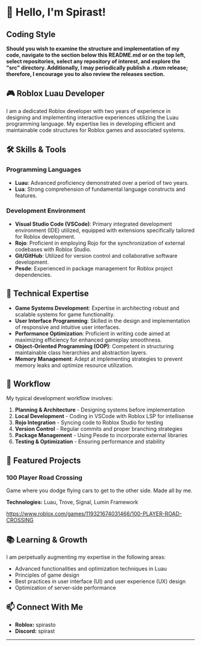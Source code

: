 # 👋 Hello, I'm Spirast!

## Coding Style
**Should you wish to examine the structure and implementation of my code, navigate to the section below this README.md or on the top left, select repositories, select any repository of interest, and explore the "src" directory. Additionally, I may periodically publish a .rbxm release; therefore, I encourage you to also review the releases section.**

## 🎮 Roblox Luau Developer

I am a dedicated Roblox developer with two years of experience in designing and implementing interactive experiences utilizing the Luau programming language. My expertise lies in developing efficient and maintainable code structures for Roblox games and associated systems.

## 🛠️ Skills & Tools

### Programming Languages
- **Luau**: Advanced proficiency demonstrated over a period of two years.
- **Lua**: Strong comprehension of fundamental language constructs and features.

### Development Environment
- **Visual Studio Code (VSCode)**: Primary integrated development environment (IDE) utilized, equipped with extensions specifically tailored for Roblox development.
- **Rojo**: Proficient in employing Rojo for the synchronization of external codebases with Roblox Studio.
- **Git/GitHub**: Utilized for version control and collaborative software development.
- **Pesde**: Experienced in package management for Roblox project dependencies.

## 🔧 Technical Expertise

- **Game Systems Development**: Expertise in architecting robust and scalable systems for game functionality.
- **User Interface Programming**: Skilled in the design and implementation of responsive and intuitive user interfaces.
- **Performance Optimization**: Proficient in writing code aimed at maximizing efficiency for enhanced gameplay smoothness.
- **Object-Oriented Programming (OOP)**: Competent in structuring maintainable class hierarchies and abstraction layers.
- **Memory Management**: Adept at implementing strategies to prevent memory leaks and optimize resource utilization.

## 🚀 Workflow

My typical development workflow involves:

1. **Planning & Architecture** - Designing systems before implementation
2. **Local Development** - Coding in VSCode with Roblox LSP for intellisense
3. **Rojo Integration** - Syncing code to Roblox Studio for testing
4. **Version Control** - Regular commits and proper branching strategies
5. **Package Management** - Using Pesde to incorporate external libraries
6. **Testing & Optimization** - Ensuring performance and stability

## 📂 Featured Projects

### 100 Player Road Crossing
Game where you dodge flying cars to get to the other side.
Made all by me.

**Technologies:** Luau, Trove, Signal, Lumin Framework

https://www.roblox.com/games/119321674031466/100-PLAYER-ROAD-CROSSING

## 📚 Learning & Growth

I am perpetually augmenting my expertise in the following areas:
- Advanced functionalities and optimization techniques in Luau
- Principles of game design
- Best practices in user interface (UI) and user experience (UX) design
- Optimization of server-side performance

## 📫 Connect With Me

- **Roblox:** spirasto
- **Discord:** spirast

---
